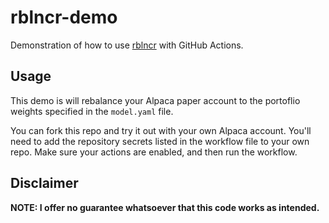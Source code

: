 # rblncr-demo
Demonstration of how to use [rblncr](https://github.com/riazarbi/rblncr) with GitHub Actions. 

## Usage

This demo is will rebalance your Alpaca paper account to the portoflio weights specified in the `model.yaml` file. 

You can fork this repo and try it out with your own Alpaca account. You'll need to add the repository secrets listed in the workflow file to your own repo. Make sure your actions are enabled, and then run the workflow.

## Disclaimer

**NOTE: I offer no guarantee whatsoever that this code works as intended.**
